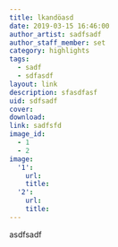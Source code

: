 ```yaml
---
title: lkandöasd
date: 2019-03-15 16:46:00
author_artist: sadfsadf
author_staff_member: set
category: highlights
tags:
  - sadf
  - sdfasdf
layout: link
description: sfasdfasf
uid: sdfsadf
cover:
download:
link: sadfsfd
image_id:
  - 1
  - 2
image:
  '1':
    url:
    title:
  '2':
    url:
    title:
---
```


asdfsadf